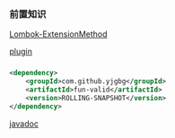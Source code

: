 ### 前置知识
[Lombok-ExtensionMethod](https://projectlombok.org/features/experimental/ExtensionMethod)

[plugin](https://github.com/mplushnikov/lombok-intellij-plugin/files/5505383/lombok-plugin-0.34-EAP.zip)
### 
```xml
<dependency>
    <groupId>com.github.yjgbg</groupId>
    <artifactId>fun-valid</artifactId>
    <version>ROLLING-SNAPSHOT</version>
</dependency>
```

[javadoc](https://com-github-yjgbg.github.ui/fun-valid)
